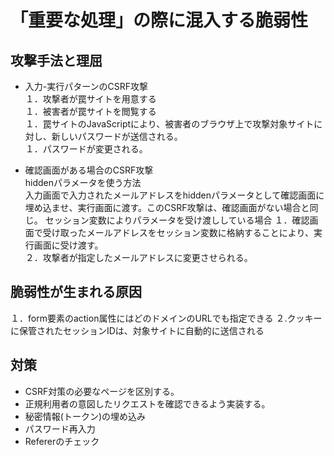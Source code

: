  # 「重要な処理」の際に混入する脆弱性

 ## 攻撃手法と理屈
 - 入力-実行パターンのCSRF攻撃  
	１．攻撃者が罠サイトを用意する  
	１．被害者が罠サイトを閲覧する  
	１．罠サイトのJavaScriptにより、被害者のブラウザ上で攻撃対象サイトに対し、新しいパスワードが送信される。  
	１．パスワードが変更される。

 - 確認画面がある場合のCSRF攻撃  
hiddenパラメータを使う方法  
入力画面で入力されたメールアドレスをhiddenパラメータとして確認画面に埋め込ませ、実行画面に渡す。このCSRF攻撃は、確認画面がない場合と同じ。
セッション変数によりパラメータを受け渡ししている場合
１．確認画面で受け取ったメールアドレスをセッション変数に格納することにより、実行画面に受け渡す。  
２．攻撃者が指定したメールアドレスに変更させられる。
 ## 脆弱性が生まれる原因
１．form要素のaction属性にはどのドメインのURLでも指定できる
２.クッキーに保管されたセッションIDは、対象サイトに自動的に送信される
 ## 対策
 - CSRF対策の必要なページを区別する。
 - 正規利用者の意図したリクエストを確認できるよう実装する。
 - 秘密情報(トークン)の埋め込み
 - パスワード再入力
 - Refererのチェック
